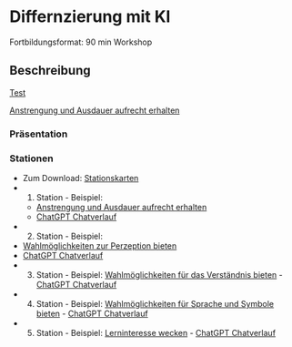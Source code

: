 # Differnzierung mit KI

Fortbildungsformat: 90 min Workshop

## Beschreibung


[Test](/workshop/2024-01-Differnzierung-UDL-SS.md)

[Anstrengung und Ausdauer aufrecht erhalten](/workshop/2024-01-Differnzierung-UDL-AA.md)

### Präsentation


### Stationen

- Zum Download: [Stationskarten]()
- 1. Station - Beispiel: 
  - [Anstrengung und Ausdauer aufrecht erhalten](/workshop/2024-01-Differnzierung-UDL-AA.md) 
  - [ChatGPT Chatverlauf](https://chat.openai.com/share/25d7c1b4-566c-4988-846a-2b16a956c9fa) 
- 2. Station - Beispiel: 
- [Wahlmöglichkeiten zur Perzeption bieten](/workshop/2024-01-Differnzierung-UDL-P.md) 
- [ChatGPT Chatverlauf](https://chat.openai.com/share/80293b56-53ca-4554-b4ef-6f23e2851f66)
- 3. Station - Beispiel: [Wahlmöglichkeiten für das Verständnis bieten](/workshop/2024-01_Differnzierung-UDL-V.md) - [ChatGPT Chatverlauf]()
- 4. Station - Beispiel: [Wahlmöglichkeiten für Sprache und Symbole bieten](/workshop/2024-01-Differnzierung-UDL-SS.md) - [ChatGPT Chatverlauf]()
- 5. Station - Beispiel: [Lerninteresse wecken](/workshop/2024-01-Differnzierung-UDL-IW.md) - [ChatGPT Chatverlauf]()